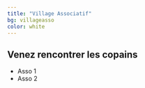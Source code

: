 ```yaml
---
title: "Village Associatif"
bg: villageasso
color: white
---
```


## Venez rencontrer les copains
<div>
  <ul>
    <li>Asso 1</li>
    <li>Asso 2</li>
  </ul>
</div>
